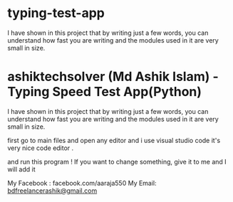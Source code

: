 # typing-test-app
I have shown in this project that by writing just a few words, you can understand how fast you are writing and the modules used in it are very small in size.
# ashiktechsolver (Md Ashik Islam) - Typing Speed Test App(Python)

I have shown in this project that by writing just a few words, you can understand how fast you are writing and the modules used in it are very small in size.

first go to main files and open any editor and i use visual studio code it's very nice code editor .


and run this program ! 
If you want to change something, give it to me and I will add it

My Facebook : facebook.com/aaraja550
My Email: bdfreelancerashik@gmail.com

